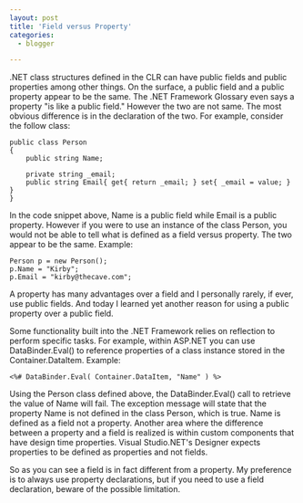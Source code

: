 ```yaml
---
layout: post
title: 'Field versus Property'
categories:
  - blogger

---
```


.NET class structures defined in the CLR can have public fields and public properties among other things.  On the surface, a public field and a public property appear to be the same.  The .NET Framework Glossary even says a property "is like a public field."  However the two are not same. The most obvious difference is in the declaration of the two. For example, consider the follow class:

    public class Person
    {
        public string Name;

        private string _email;
        public string Email{ get{ return _email; } set{ _email = value; } }
    }

In the code snippet above, Name is a public field while Email is a public property.  However if you were to use an instance of the class Person, you would not be able to tell what is defined as a field versus property. The two appear to be the same.  Example:

    Person p = new Person();
    p.Name = "Kirby";
    p.Email = "kirby@thecave.com";

A property has many advantages over a field and I personally rarely, if ever, use public fields.  And today I learned yet another reason for using a public property over a public field.

Some functionality built into the .NET Framework relies on reflection to perform specific tasks.  For example, within ASP.NET you can use DataBinder.Eval() to reference properties of a class instance stored in the Container.DataItem.  Example:

    <%# DataBinder.Eval( Container.DataItem, "Name" ) %>

Using the Person class defined above, the DataBinder.Eval() call to retrieve the value of Name will fail.  The exception message will state that the property Name is not defined in the class Person, which is true.  Name is defined as a field not a property. Another area where the difference between a property and a field is realized is within custom components that have design time properties.  Visual Studio.NET's Designer expects properties to be defined as properties and not fields.

So as you can see a field is in fact different from a property.  My preference is to always use property declarations, but if you need to use a field declaration, beware of the possible limitation.

